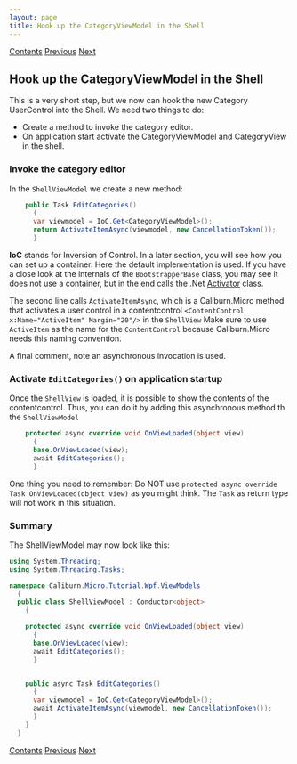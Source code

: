 ```yaml
---
layout: page
title: Hook up the CategoryViewModel in the Shell
---
```


[Contents](Contents) [Previous](Categories1) [Next](CategoryView)

## Hook up the CategoryViewModel in the Shell

This is a very short step, but we now can hook the new Category UserControl into the Shell. We need two things to do:

+ Create a method to invoke the category editor.
+ On application start activate the CategoryViewModel and CategoryView in  the shell.

### Invoke the category editor

In the ``ShellViewModel`` we create a new method:

```csharp
    public Task EditCategories()
      {
      var viewmodel = IoC.Get<CategoryViewModel>();
      return ActivateItemAsync(viewmodel, new CancellationToken());
      }
```

**IoC** stands for Inversion of Control. In a later section, you will see how you can set up a container. Here the default implementation is used. If you have a close look at the internals of the ``BootstrapperBase`` class, you may see it does not use a container, but in the end calls the .Net  [Activator](https://docs.microsoft.com/en-us/dotnet/api/system.activator?view=net-5.0#examples) class.

The second line calls ``ActivateItemAsync``, which is a Caliburn.Micro method that activates a user control in a contentcontrol ``<ContentControl x:Name="ActiveItem" Margin="20"/>`` in the ``ShellView`` Make sure to use ``ActiveItem`` as the name for the ``ContentControl`` because Caliburn.Micro needs this naming convention.

A final comment, note an asynchronous invocation is used.

### Activate ``EditCategories()`` on application startup

Once the ``ShellView`` is loaded, it is possible to show the contents of the contentcontrol. Thus, you can do it by adding this asynchronous method th the ``ShellViewModel``

```csharp
    protected async override void OnViewLoaded(object view)
      {
      base.OnViewLoaded(view);
      await EditCategories();
      }

```

One thing you need to remember: Do NOT use ``protected async override Task OnViewLoaded(object view)``
as you might think. The ``Task`` as return type will not work in this situation.

### Summary

The ShellViewModel may now look like this:

```csharp
using System.Threading;
using System.Threading.Tasks;

namespace Caliburn.Micro.Tutorial.Wpf.ViewModels
  {
  public class ShellViewModel : Conductor<object>
    {

    protected async override void OnViewLoaded(object view)
      {
      base.OnViewLoaded(view);
      await EditCategories();
      }


    public async Task EditCategories()
      {
      var viewmodel = IoC.Get<CategoryViewModel>();
      await ActivateItemAsync(viewmodel, new CancellationToken());
      }
    }
  }
```

[Contents](Contents) [Previous](Categories1) [Next](CategoryView)
